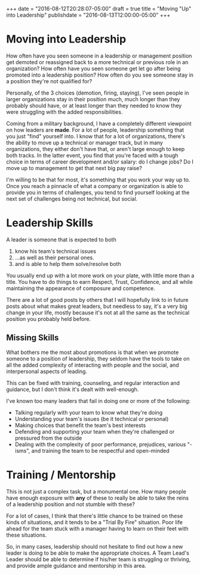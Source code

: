 +++
date = "2016-08-12T20:28:07-05:00"
draft = true
title = "Moving \"Up\" into Leadership"
publishdate = "2016-08-13T12:00:00-05:00"
+++

# Moving into Leadership

How often have you seen someone in a leadership or management position get
demoted or reassigned back to a more technical or previous role in an
organization?  How often have you seen someone get let go after being promoted
into a leadership position?  How often do you see someone stay in a position
they're not qualified for?

Personally, of the 3 choices (demotion, firing, staying), I've seen people in
larger organizations stay in their position much, much longer than they probably
should have, or at least longer than they needed to know they were struggling
with the added responsibilities.

Coming from a military background, I have a completely different viewpoint on
how leaders are **made**.  For a lot of people, leadership something that
you just "find" yourself into.  I know that for a lot of organizations, there's
the ability to move up a technical or manager track, but in many organizations,
they either don't have that, or aren't large enough to keep both tracks.  In the
latter event, you find that you're faced with a tough choice in terms of career
development and/or salary:  do I change jobs?  Do I move up to management to get
that next big pay raise?

I'm willing to be that for most, it's something that you work your way up to.
Once you reach a pinnacle of what a company or organization is able to provide
you in terms of challenges, you tend to find yourself looking at the next set of
challenges being not technical, but social.

# Leadership Skills

A leader is someone that is expected to both

1. know his team's technical issues
2. ...as well as their personal ones.
3. and is able to help them solve/resolve both

You usually end up with a lot more work on your plate, with little more than
a title.  You have to do things to earn Respect, Trust, Confidence, and all
while maintaining the appearance of composure and competence.

There are a lot of good posts by others that I will hopefully link to in future
posts about what makes great leaders, but needless to say, it's a very big
change in your life, mostly because it's not at all the same as the technical
position you probably held before.

## Missing Skills

What bothers me the most about promotions is that when we promote someone to
a position of leadership, they seldom have the tools to take on all the added
complexity of interacting with people and the social, and interpersonal aspects
of leading.

This can be fixed with training, counseling, and regular interaction and
guidance, but I don't think it's dealt with well-enough.

I've known too many leaders that fail in doing one or more of the
following:

* Talking regularly with your team to know what they're doing
* Understanding your team's issues (be it technical or personal)
* Making choices that benefit the team's best interests
* Defending and supporting your team when they're challenged or pressured from
  the outside
* Dealing with the complexity of poor performance, prejudices, various "-isms",
    and training the team to be respectful and open-minded

# Training / Mentorship

This is not just a complex task, but a monumental one.  How many people have
enough exposure with **any** of these to really be able to take the reins of
a leadership position and not stumble with these?

For a lot of cases, I think that there's little chance to be trained on these
kinds of situations, and it tends to be a "Trial By Fire" situation.  Poor life
ahead for the team stuck with a manager having to learn on their feet with these
situations.

So, in many cases, leadership should not hesitate to find out how a new leader
is doing to be able to make the appropriate choices.  A Team Lead's Leader
should be able to determine if his/her team is struggling or thriving, and
provide ample guidance and mentorship in this area.

